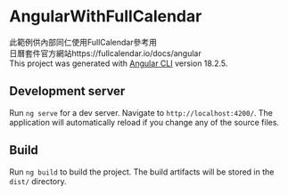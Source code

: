 # AngularWithFullCalendar
此範例供內部同仁使用FullCalendar參考用</br>
日曆套件官方網站https://fullcalendar.io/docs/angular</br>
This project was generated with [Angular CLI](https://github.com/angular/angular-cli) version 18.2.5.

## Development server

Run `ng serve` for a dev server. Navigate to `http://localhost:4200/`. The application will automatically reload if you change any of the source files.

## Build

Run `ng build` to build the project. The build artifacts will be stored in the `dist/` directory.

